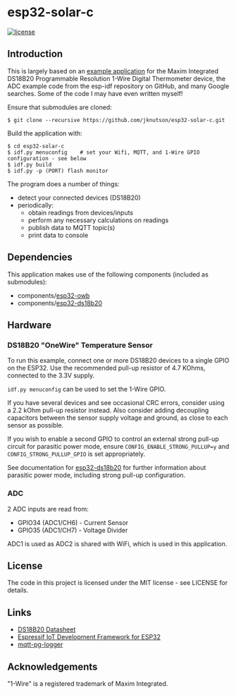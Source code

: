 # esp32-solar-c

[![license](https://img.shields.io/github/license/mashape/apistatus.svg)]()

## Introduction

This is largely based on an [example application](https://github.com/DavidAntliff/esp32-ds18b20-example) for the Maxim Integrated DS18B20 Programmable Resolution 1-Wire Digital Thermometer device, the ADC example code from the esp-idf repository on GitHub, and many Google searches. Some of the code I may have even written myself!

Ensure that submodules are cloned:

```
$ git clone --recursive https://github.com/jknutson/esp32-solar-c.git
```

Build the application with:

```
$ cd esp32-solar-c
$ idf.py menuconfig    # set your Wifi, MQTT, and 1-Wire GPIO configuration - see below
$ idf.py build
$ idf.py -p (PORT) flash monitor
```

The program does a number of things:
- detect your connected devices (DS18B20)
- periodically:
  - obtain readings from devices/inputs
  - perform any necessary calculations on readings
  - publish data to MQTT topic(s)
  - print data to console

## Dependencies

This application makes use of the following components (included as submodules):

 * components/[esp32-owb](https://github.com/DavidAntliff/esp32-owb)
 * components/[esp32-ds18b20](https://github.com/DavidAntliff/esp32-ds18b20)

## Hardware

### DS18B20 "OneWire" Temperature Sensor

To run this example, connect one or more DS18B20 devices to a single GPIO on the ESP32. Use the recommended pull-up 
resistor of 4.7 KOhms, connected to the 3.3V supply.

`idf.py menuconfig` can be used to set the 1-Wire GPIO.

If you have several devices and see occasional CRC errors, consider using a 2.2 kOhm pull-up resistor instead. Also 
consider adding decoupling capacitors between the sensor supply voltage and ground, as close to each sensor as possible.

If you wish to enable a second GPIO to control an external strong pull-up circuit for parasitic power mode, ensure 
`CONFIG_ENABLE_STRONG_PULLUP=y` and `CONFIG_STRONG_PULLUP_GPIO` is set appropriately.
 
See documentation for [esp32-ds18b20](https://www.github.com/DavidAntliff/esp32-ds18b20-example#parasitic-power-mode)
for further information about parasitic power mode, including strong pull-up configuration.

### ADC

2 ADC inputs are read from:
- GPIO34 (ADC1/CH6) - Current Sensor
- GPIO35 (ADC1/CH7) - Voltage Divider

ADC1 is used as ADC2 is shared with WiFi, which is used in this application.

## License

The code in this project is licensed under the MIT license - see LICENSE for details.

## Links

 * [DS18B20 Datasheet](http://datasheets.maximintegrated.com/en/ds/DS18B20.pdf)
 * [Espressif IoT Development Framework for ESP32](https://github.com/espressif/esp-idf)
 * [mqtt-pg-logger](https://github.com/rosenloecher-it/mqtt-pg-logger)

## Acknowledgements

"1-Wire" is a registered trademark of Maxim Integrated.
